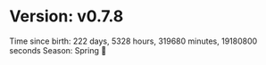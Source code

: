 # Version: v0.7.8
Time since birth: 222 days, 5328 hours, 319680 minutes, 19180800 seconds
Season: Spring 🌸
